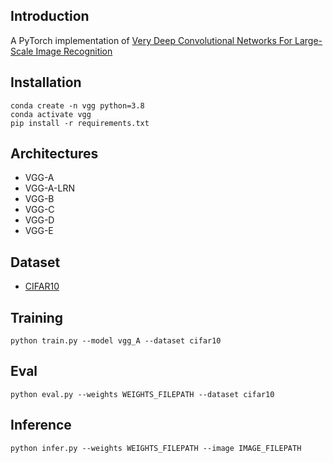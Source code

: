 ## Introduction
A PyTorch implementation of [Very Deep Convolutional Networks For Large-Scale Image Recognition](https://arxiv.org/pdf/1409.1556.pdf)

## Installation

```
conda create -n vgg python=3.8
conda activate vgg
pip install -r requirements.txt
```

## Architectures
- VGG-A
- VGG-A-LRN
- VGG-B
- VGG-C
- VGG-D
- VGG-E

## Dataset
- [CIFAR10](https://pytorch.org/vision/stable/generated/torchvision.datasets.CIFAR10.html)

## Training
```
python train.py --model vgg_A --dataset cifar10
```

## Eval
```
python eval.py --weights WEIGHTS_FILEPATH --dataset cifar10
```

## Inference
```
python infer.py --weights WEIGHTS_FILEPATH --image IMAGE_FILEPATH
```
